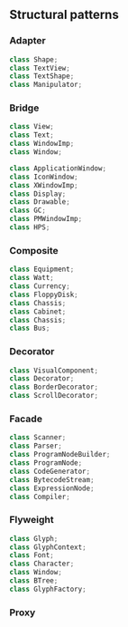 ## Structural patterns

### Adapter
```cpp
class Shape;
class TextView;
class TextShape;
class Manipulator;
```

### Bridge
```cpp
class View;
class Text;
class WindowImp;
class Window;

class ApplicationWindow;
class IconWindow;
class XWindowImp;
class Display;
class Drawable;
class GC;
class PMWindowImp;
class HPS;
```

### Composite
```cpp
class Equipment;
class Watt;
class Currency;
class FloppyDisk;
class Chassis;
class Cabinet;
class Chassis;
class Bus;
```

### Decorator
```cpp
class VisualComponent;
class Decorator;
class BorderDecorator;
class ScrollDecorator;
```

### Facade
```cpp
class Scanner;
class Parser;
class ProgramNodeBuilder;
class ProgramNode;
class CodeGenerator;
class BytecodeStream;
class ExpressionNode;
class Compiler;
```

### Flyweight
```cpp
class Glyph;
class GlyphContext;
class Font;
class Character;
class Window;
class BTree;
class GlyphFactory;
```

### Proxy
